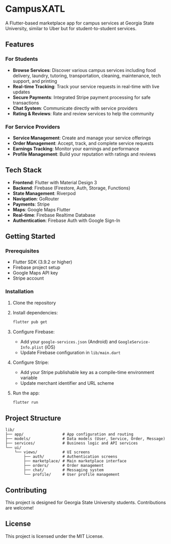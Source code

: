 # CampusXATL

A Flutter-based marketplace app for campus services at Georgia State University, similar to Uber but for student-to-student services.

## Features

### For Students
- **Browse Services**: Discover various campus services including food delivery, laundry, tutoring, transportation, cleaning, maintenance, tech support, and printing
- **Real-time Tracking**: Track your service requests in real-time with live updates
- **Secure Payments**: Integrated Stripe payment processing for safe transactions
- **Chat System**: Communicate directly with service providers
- **Rating & Reviews**: Rate and review services to help the community

### For Service Providers
- **Service Management**: Create and manage your service offerings
- **Order Management**: Accept, track, and complete service requests
- **Earnings Tracking**: Monitor your earnings and performance
- **Profile Management**: Build your reputation with ratings and reviews

## Tech Stack

- **Frontend**: Flutter with Material Design 3
- **Backend**: Firebase (Firestore, Auth, Storage, Functions)
- **State Management**: Riverpod
- **Navigation**: GoRouter
- **Payments**: Stripe
- **Maps**: Google Maps Flutter
- **Real-time**: Firebase Realtime Database
- **Authentication**: Firebase Auth with Google Sign-In

## Getting Started

### Prerequisites
- Flutter SDK (3.9.2 or higher)
- Firebase project setup
- Google Maps API key
- Stripe account

### Installation

1. Clone the repository
2. Install dependencies:
   ```bash
   flutter pub get
   ```

3. Configure Firebase:
   - Add your `google-services.json` (Android) and `GoogleService-Info.plist` (iOS)
   - Update Firebase configuration in `lib/main.dart`

4. Configure Stripe:
   - Add your Stripe publishable key as a compile-time environment variable
   - Update merchant identifier and URL scheme

5. Run the app:
   ```bash
   flutter run
   ```

## Project Structure

```
lib/
├── app/                 # App configuration and routing
├── models/              # Data models (User, Service, Order, Message)
├── services/            # Business logic and API services
└── ui/
    └── views/           # UI screens
        ├── auth/        # Authentication screens
        ├── marketplace/ # Main marketplace interface
        ├── orders/      # Order management
        ├── chat/        # Messaging system
        └── profile/     # User profile management
```

## Contributing

This project is designed for Georgia State University students. Contributions are welcome!

## License

This project is licensed under the MIT License.
